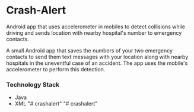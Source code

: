 # Crash-Alert
Android app that uses accelerometer in mobiles to detect collisions while driving and sends location with nearby hospital's number to emergency contacts.

A small Android app that saves the numbers of your two emergency contacts to send them text messages with your location along
with nearby hospitals in the uneventful case of an accident. The app uses the mobile's accelerometer to perform this detection.

### Technology Stack
* Java
* XML
"# crashalert" 
"# crashalert" 
